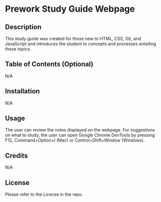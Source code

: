 # Prework Study Guide Webpage

## Description
This study guide was created for those new to HTML, CSS, Git, and JavaScript and introduces the student to concepts and processes entailing these topics.

## Table of Contents (Optional)
N/A

## Installation
N/A

## Usage

The user can review the notes displayed on the webpage. For suggestions on what to study, the user can open Google Chrome DevTools by pressing F12, Command+Option+I (Mac) or Control+Shift+Window (Windows).

## Credits

N/A

## License

Please refer to the License in the repo.